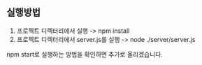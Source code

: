 ## 실행방법

1. 프로젝트 디렉터리에서 실행 -> npm install
2. 프로젝트 디렉터리에서 server.js를 실행 -> node ./server/server.js

npm start로 실행하는 방법을 확인하면 추가로 올리겠습니다.
